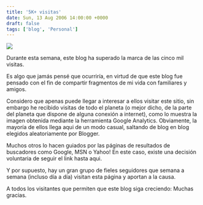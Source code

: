 ```yaml
---
title: '5K+ visitas'
date: Sun, 13 Aug 2006 14:00:00 +0000
draft: false
tags: ['blog', 'Personal']
---
```


[![](http://photos1.blogger.com/blogger/4304/163/400/map5K.png)](http://photos1.blogger.com/blogger/4304/163/1600/map5K.png)

Durante esta semana, este blog ha superado la marca de las cinco mil visitas.

Es algo que jamás pensé que ocurriría, en virtud de que este blog fue pensado 
con el fin de compartir fragmentos de mi vida con familiares y amigos. 

Considero que apenas puede llegar a interesar a ellos visitar este sitio, sin 
embargo he recibido visitas de todo el planeta (o mejor dicho, de la parte del 
planeta que dispone de alguna conexión a internet), como lo muestra la imagen 
obtenida mediante la herramienta Google Analytics. Obviamente, la mayoría de 
ellos llega aqui de un modo casual, saltando de blog en blog elegidos aleatoriamente 
por Blogger. 

Muchos otros lo hacen guiados por las páginas de resultados de buscadores como 
Google, MSN o Yahoo! En este caso, existe una decisión voluntaria de seguir el 
link hasta aqui. 

Y por supuesto, hay un gran grupo de fieles seguidores que semana a semana 
(incluso día a día) visitan esta página y aportan a la causa. 

A todos los visitantes que permiten que este blog siga creciendo: Muchas gracias.
